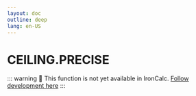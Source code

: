 ```yaml
---
layout: doc
outline: deep
lang: en-US
---
```


# CEILING.PRECISE

::: warning
🚧 This function is not yet available in IronCalc.
[Follow development here](https://github.com/ironcalc/IronCalc/labels/Functions)
:::